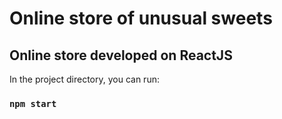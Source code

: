 # Online store of unusual sweets

## Online store developed on ReactJS

In the project directory, you can run:

### `npm start`

